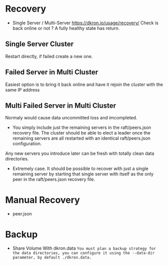# Recovery
* Single Server / Multi-Server
https://dkron.io/usage/recovery/
Check is back online or not ? A fully healthy state has return.

## Single Server Cluster
Restart directly, if failed create a new one.

## Failed Server in Multi Cluster
Easiest option is to bring it back online and have it rejoin the cluster with the same IP address

## Multi Failed Server in Multi Cluster
Normaly would cause data uncommitted loss and imcompleted.

* You simply include just the remaining servers in the raft/peers.json recovery file. The cluster should be able to elect a leader once the remaining servers are all restarted with an identical raft/peers.json configuration.

Any new servers you introduce later can be fresh with totally clean data directories.

* Extremely case. It should be possible to recover with just a single remaining server by starting that single server with itself as the only peer in the raft/peers.json recovery file.


# Manual Recovery
* peer.json

# Backup
* Share Volume With dkron.data
```You must plan a backup strategy for the data directories, you can configure it using the --data-dir parameter, by default ./dkron.data.```